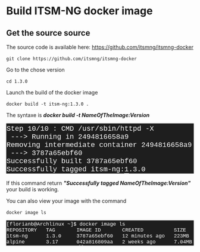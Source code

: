 # Build ITSM-NG docker image
## Get the source source
The source code is available here: https://github.com/itsmng/itsmng-docker
```
git clone https://github.com/itsmng/itsmng-docker
```

Go to the chose version
```
cd 1.3.0
```

Launch the build of the docker image
```
docker build -t itsm-ng:1.3.0 .
```
The syntaxe is ***docker build -t NameOfTheImage:Version***

![Docker Build Image](img/docker-build/image-build.png)

If this command return  ***"Successfully tagged NameOfTheImage:Version"*** your build is working.

You can also view your image with the command
```
docker image ls
```
![Docker Image LS](img/docker-build/image-ls.png)
